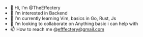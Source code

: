 - 👋 Hi, I’m @TheEffectery
- 👀 I’m interested in Backend
- 🌱 I’m currently learning Vim, basics in Go, Rust, Js
- 💞️ I’m looking to collaborate on Anything basic i can help with
- 📫 How to reach me @efffectery@gmail.com

<!---
TheEffectery/TheEffectery is a ✨ special ✨ repository because its `README.md` (this file) appears on your GitHub profile.
You can click the Preview link to take a look at your changes.
--->
